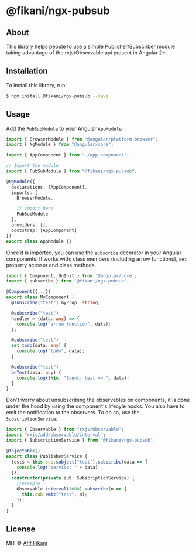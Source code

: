 # @fikani/ngx-pubsub

## About

This library helps people to use a simple Publisher/Subscriber module taking advantage of the rxjs/Observable api present in Angular 2+.

## Installation

To install this library, run:

```bash
$ npm install @fikani/ngx-pubsub --save
```

## Usage

Add the `PubSubModule` to your Angular `AppModule`:

```typescript
import { BrowserModule } from "@angular/platform-browser";
import { NgModule } from "@angular/core";

import { AppComponent } from "./app.component";

// Import the module
import { PubSubModule } from "@fikani/ngx-pubsub";

@NgModule({
  declarations: [AppComponent],
  imports: [
    BrowserModule,

    // import here
    PubSubModule
  ],
  providers: [],
  bootstrap: [AppComponent]
})
export class AppModule {}
```

Once it is imported, you can use the `subscribe` decorator in your Angular components.
It works with: class members (including arrow functions), `set` property acessor and class methods.

```typescript
import { Component, OnInit } from '@angular/core';
import { subscribe } from '@fikani/ngx-pubsub';

@Component({...})
export class MyComponent {
  @subscribe("test") myProp: string;

  @subscribe("test")
  handler = (data: any) => {
    console.log("arrow function", data);
  };

  @subscribe("test")
  set todo(data: any) {
    console.log("todo", data);
  }

  @subscribe("test")
  onTest(data: any) {
    console.log(this, "Event: test => ", data);
  }
}
```

Don't worry about unsubscribing the observables on components, it is done under the hood by using the component's lifecyle hooks.
You also have to emit the notification to the observers. To do so, use the `SubscriptionService`:

```typescript
import { Observable } from "rxjs/Observable";
import "rxjs/add/observable/interval";
import { SubscriptionService } from "@fikani/ngx-pubsub";

@Injectable()
export class PublisherService {
  test$ = this.sub.subject("test").subscribe(data => {
    console.log("service: " + data);
  });
  constructor(private sub: SubscriptionService) {
    //example
    Observable.interval(1000).subscribe(n => {
      this.sub.emit("test", n);
    });
  }
}
```

## License

MIT © [Afif Fikani](mailto:afif.fikani@gmail.com)
